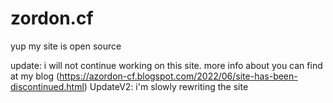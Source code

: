 # zordon.cf
yup my site is open source

update: i will not continue working on this site. more info about you can find at my blog (https://azordon-cf.blogspot.com/2022/06/site-has-been-discontinued.html)
UpdateV2: i'm slowly rewriting the site 
